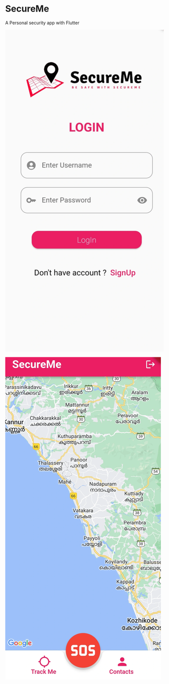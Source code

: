 # SecureMe

A Personal security app with Flutter


![Screenshots](/DOCS/login.webp)


![](/DOCS/homepage.webp)

